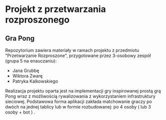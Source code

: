 # Projekt z przetwarzania rozproszonego

## Gra Pong

Repozytorium zawiera materiały w ramach projektu z przedmiotu "Przetwarzanie Rozproszone", przygotowane przez 3-osobowy zespół (grupa 5 na enauczaniu):
+ Jana Grubbę
+ Wiktora Zwarę
+ Patryka Kalkowskiego 

Realizacja projektu oparta jest na implementacji gry inspirowanej prostą grą Pong wraz z możliwością rywalizowania z wykorzystaniem infrastruktury sieciowej. Podstawowa forma aplikacji zakłada matchowanie graczy po dwóch na jednej tablicy lub w formie rozbudowanej: po 4 osoby ( lub 3 osoby + bot ) .
